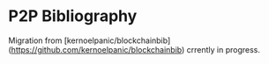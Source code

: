 # P2P Bibliography
Migration from [kernoelpanic/blockchainbib] (https://github.com/kernoelpanic/blockchainbib) crrently in progress.
